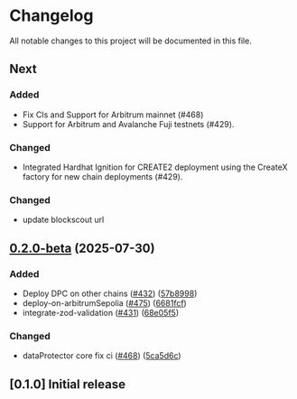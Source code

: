 # Changelog

All notable changes to this project will be documented in this file.

## Next

### Added

- Fix CIs and Support for Arbitrum mainnet (#468)
- Support for Arbitrum and Avalanche Fuji testnets (#429).

### Changed

- Integrated Hardhat Ignition for CREATE2 deployment using the CreateX factory for new chain deployments (#429).

### Changed

- update blockscout url

## [0.2.0-beta](https://github.com/iExecBlockchainComputing/dataprotector-sdk/compare/hardhat-project-v0.1.0...hardhat-project-v0.2.0-beta) (2025-07-30)


### Added

* Deploy DPC on other chains ([#432](https://github.com/iExecBlockchainComputing/dataprotector-sdk/issues/432)) ([57b8998](https://github.com/iExecBlockchainComputing/dataprotector-sdk/commit/57b89983b804f1ecaffb623919ff609b5bb5d697))
* deploy-on-arbitrumSepolia ([#475](https://github.com/iExecBlockchainComputing/dataprotector-sdk/issues/475)) ([6681fcf](https://github.com/iExecBlockchainComputing/dataprotector-sdk/commit/6681fcf9d6ec34c9ab075a90caa96d347cc06f92))
* integrate-zod-validation ([#431](https://github.com/iExecBlockchainComputing/dataprotector-sdk/issues/431)) ([68e05f5](https://github.com/iExecBlockchainComputing/dataprotector-sdk/commit/68e05f525026530b5a8038b0eb54628ef5a2f55c))


### Changed

* dataProtector core fix ci ([#468](https://github.com/iExecBlockchainComputing/dataprotector-sdk/issues/468)) ([5ca5d6c](https://github.com/iExecBlockchainComputing/dataprotector-sdk/commit/5ca5d6c6b628f9deaddbdf2c29b4349b49cdea8d))

## [0.1.0] Initial release
